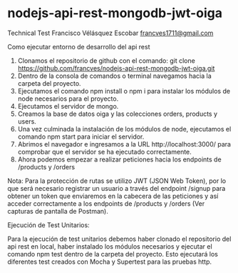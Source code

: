 # nodejs-api-rest-mongodb-jwt-oiga
Technical Test Francisco Vélásquez Escobar
francves1711@gmail.com


Como ejecutar entorno de desarrollo del api rest

1.	Clonamos el repositorio de github con el comando: 
git clone https://github.com/francves/nodejs-api-rest-mongodb-jwt-oiga.git
2.	Dentro de la consola de comandos o terminal navegamos hacia la carpeta del proyecto.
3.	Ejecutamos el comando npm install o npm i para instalar los módulos de node necesarios para el proyecto.
4.	Ejecutamos el servidor de mongo.
5.	Creamos la base de datos oiga y las colecciones orders, products y users.
6.	Una vez culminada la instalación de los módulos de node, ejecutamos el comando npm start para iniciar el servidor.
7.	Abrimos el navegador e ingresamos a la URL http://localhost:3000/ para comprobar que el servidor se ha ejecutado correctamente.
8.	Ahora podemos empezar a realizar peticiones hacia los endpoints de /products y /orders

Nota: Para la protección de rutas se utilizo JWT (JSON Web Token), por lo que será necesario registrar un usuario a través del endpoint /signup para obtener un token que enviaremos en la cabecera de las peticiones y así acceder correctamente a los endpoints de /products y /orders (Ver capturas de pantalla de Postman).

Ejecución de Test Unitarios:

Para la ejecución de test unitarios debemos haber clonado el repositorio del api rest en local, haber instalado los módulos necesarios y ejecutar el comando npm test dentro de la carpeta del proyecto. Esto ejecutará los diferentes test creados con Mocha y Supertest para las pruebas http.
